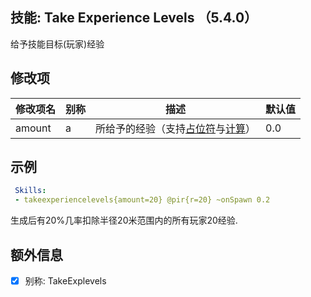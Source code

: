 技能: Take Experience Levels （5.4.0）
--------------------------

给予技能目标(玩家)经验  

修改项
----------

| 修改项名 | 别称    | 描述                                                                                                    | 默认值 |
|-----------|------------|----------------------------------------------------------------------------------------------------------------|---------------|
| amount | a | 所给予的经验（支持[占位符](技能/占位符)与[计算](技能/计算)） | 0.0 |

示例
--------

```yaml
 Skills:
 - takeexperiencelevels{amount=20} @pir{r=20} ~onSpawn 0.2
```
生成后有20%几率扣除半径20米范围内的所有玩家20经验.

额外信息
---

- [x] 别称: TakeExplevels